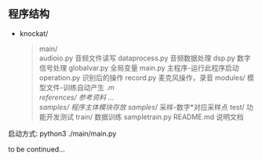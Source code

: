 ## 程序结构
* knockat/
	> main/  
        audioio.py              音频文件读写
        dataprocess.py      音频数据处理
        dsp.py                    数字信号处理
        globalvar.py           全局变量
        main.py                  主程序-运行此程序启动
        operation.py           识别后的操作
        record.py                麦克风操作，录音
    > modules/                    模型文件-训练自动产生
        *.m                 
    > references/            参考资料
        ...  
    > samples/                程序主体模块存放
        samples*/           采样-数字*对应采样点
    > test/                   功能开发测试
    > train/                  数据训练
        sampletrain.py
    > README.md              说明文档

启动方式:
python3 ./main/main.py  

to be continued...  
